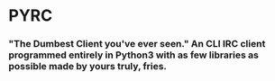 # PYRC
### "The Dumbest Client you've ever seen." An CLI IRC client programmed entirely in Python3 with as few libraries as possible made by yours truly, fries.
